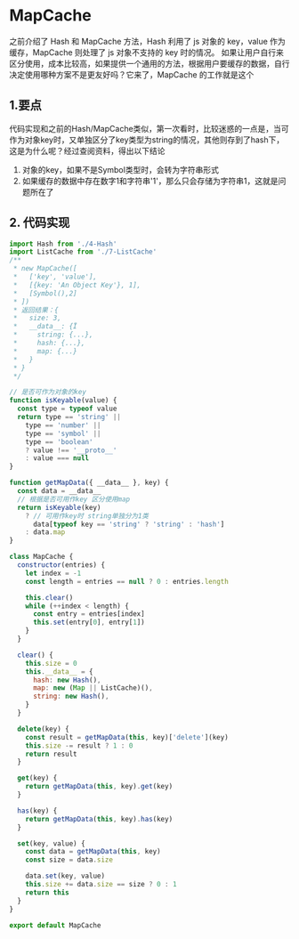 # MapCache

之前介绍了 Hash 和 MapCache 方法，Hash 利用了 js 对象的 key，value 作为缓存，MapCache 则处理了 js 对象不支持的 key 时的情况。
如果让用户自行来区分使用，成本比较高，如果提供一个通用的方法，根据用户要缓存的数据，自行决定使用哪种方案不是更友好吗？它来了，MapCache 的工作就是这个

## 1.要点
代码实现和之前的Hash/MapCache类似，第一次看时，比较迷惑的一点是，当可作为对象key时，又单独区分了key类型为string的情况，其他则存到了hash下，这是为什么呢？经过查阅资料，得出以下结论
1. 对象的key，如果不是Symbol类型时，会转为字符串形式
2. 如果缓存的数据中存在数字1和字符串'1'，那么只会存储为字符串1，这就是问题所在了

## 2. 代码实现

```js
import Hash from './4-Hash'
import ListCache from './7-ListCache'
/**
 * new MapCache([
 *   ['key', 'value'],
 *   [{key: 'An Object Key'}, 1],
 *   [Symbol(),2]
 * ])
 * 返回结果：{
 *   size: 3,
 *   __data__: {Ï
 *     string: {...},
 *     hash: {...},
 *     map: {...}
 *   }
 * }
 */

// 是否可作为对象的key
function isKeyable(value) {
  const type = typeof value
  return type == 'string' ||
    type == 'number' ||
    type == 'symbol' ||
    type == 'boolean'
    ? value !== '__proto__'
    : value === null
}

function getMapData({ __data__ }, key) {
  const data = __data__
  // 根据是否可用作key 区分使用map
  return isKeyable(key)
    ? // 可用作key时 string单独分为1类
      data[typeof key == 'string' ? 'string' : 'hash']
    : data.map
}

class MapCache {
  constructor(entries) {
    let index = -1
    const length = entries == null ? 0 : entries.length

    this.clear()
    while (++index < length) {
      const entry = entries[index]
      this.set(entry[0], entry[1])
    }
  }

  clear() {
    this.size = 0
    this.__data__ = {
      hash: new Hash(),
      map: new (Map || ListCache)(),
      string: new Hash(),
    }
  }

  delete(key) {
    const result = getMapData(this, key)['delete'](key)
    this.size -= result ? 1 : 0
    return result
  }

  get(key) {
    return getMapData(this, key).get(key)
  }

  has(key) {
    return getMapData(this, key).has(key)
  }

  set(key, value) {
    const data = getMapData(this, key)
    const size = data.size

    data.set(key, value)
    this.size += data.size == size ? 0 : 1
    return this
  }
}

export default MapCache
```
